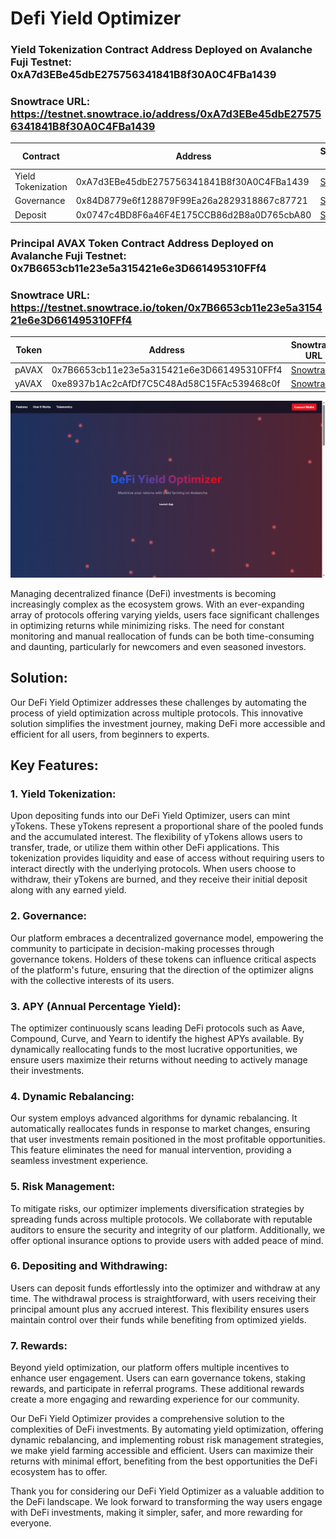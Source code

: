 # Defi Yield Optimizer

### Yield Tokenization Contract Address Deployed on Avalanche Fuji Testnet: 0xA7d3EBe45dbE275756341841B8f30A0C4FBa1439
### Snowtrace URL: https://testnet.snowtrace.io/address/0xA7d3EBe45dbE275756341841B8f30A0C4FBa1439

| Contract                  | Address                                    | Snowtrace URL                                                    |
|---------------------------|--------------------------------------------|------------------------------------------------------------------|
| Yield Tokenization | 0xA7d3EBe45dbE275756341841B8f30A0C4FBa1439 | [Snowtrace](https://testnet.snowtrace.io/address/0xA7d3EBe45dbE275756341841B8f30A0C4FBa1439) |
| Governance       | 0x84D8779e6f128879F99Ea26a2829318867c87721 | [Snowtrace](https://testnet.snowtrace.io/address/0x84D8779e6f128879F99Ea26a2829318867c87721) |
| Deposit          | 0x0747c4BD8F6a46F4E175CCB86d2B8a0D765cbA80 | [Snowtrace](https://testnet.snowtrace.io/address/0x0747c4BD8F6a46F4E175CCB86d2B8a0D765cbA80) |

### Principal AVAX Token Contract Address Deployed on Avalanche Fuji Testnet: 0x7B6653cb11e23e5a315421e6e3D661495310FFf4
### Snowtrace URL: https://testnet.snowtrace.io/token/0x7B6653cb11e23e5a315421e6e3D661495310FFf4

| Token                  | Address                                    | Snowtrace URL                                                    |
|---------------------------|--------------------------------------------|------------------------------------------------------------------|
| pAVAX | 0x7B6653cb11e23e5a315421e6e3D661495310FFf4 | [Snowtrace](https://testnet.snowtrace.io/token/0x7B6653cb11e23e5a315421e6e3D661495310FFf4) |
| yAVAX | 0xe8937b1Ac2cAfDf7C5C48Ad58C15FAc539468c0f | [Snowtrace](https://testnet.snowtrace.io/token/0xe8937b1Ac2cAfDf7C5C48Ad58C15FAc539468c0f) |

![alt text](image.png)

Managing decentralized finance (DeFi) investments is becoming increasingly complex as the ecosystem grows. With an ever-expanding array of protocols offering varying yields, users face significant challenges in optimizing returns while minimizing risks. The need for constant monitoring and manual reallocation of funds can be both time-consuming and daunting, particularly for newcomers and even seasoned investors.

## Solution:

Our DeFi Yield Optimizer addresses these challenges by automating the process of yield optimization across multiple protocols. This innovative solution simplifies the investment journey, making DeFi more accessible and efficient for all users, from beginners to experts.

## Key Features:

### 1. Yield Tokenization:

Upon depositing funds into our DeFi Yield Optimizer, users can mint yTokens. These yTokens represent a proportional share of the pooled funds and the accumulated interest. The flexibility of yTokens allows users to transfer, trade, or utilize them within other DeFi applications. This tokenization provides liquidity and ease of access without requiring users to interact directly with the underlying protocols. When users choose to withdraw, their yTokens are burned, and they receive their initial deposit along with any earned yield.

### 2. Governance:

Our platform embraces a decentralized governance model, empowering the community to participate in decision-making processes through governance tokens. Holders of these tokens can influence critical aspects of the platform's future, ensuring that the direction of the optimizer aligns with the collective interests of its users.

### 3. APY (Annual Percentage Yield):

The optimizer continuously scans leading DeFi protocols such as Aave, Compound, Curve, and Yearn to identify the highest APYs available. By dynamically reallocating funds to the most lucrative opportunities, we ensure users maximize their returns without needing to actively manage their investments.

### 4. Dynamic Rebalancing:

Our system employs advanced algorithms for dynamic rebalancing. It automatically reallocates funds in response to market changes, ensuring that user investments remain positioned in the most profitable opportunities. This feature eliminates the need for manual intervention, providing a seamless investment experience.

### 5. Risk Management:

To mitigate risks, our optimizer implements diversification strategies by spreading funds across multiple protocols. We collaborate with reputable auditors to ensure the security and integrity of our platform. Additionally, we offer optional insurance options to provide users with added peace of mind.

### 6. Depositing and Withdrawing:

Users can deposit funds effortlessly into the optimizer and withdraw at any time. The withdrawal process is straightforward, with users receiving their principal amount plus any accrued interest. This flexibility ensures users maintain control over their funds while benefiting from optimized yields.

### 7. Rewards:

Beyond yield optimization, our platform offers multiple incentives to enhance user engagement. Users can earn governance tokens, staking rewards, and participate in referral programs. These additional rewards create a more engaging and rewarding experience for our community.

Our DeFi Yield Optimizer provides a comprehensive solution to the complexities of DeFi investments. By automating yield optimization, offering dynamic rebalancing, and implementing robust risk management strategies, we make yield farming accessible and efficient. Users can maximize their returns with minimal effort, benefiting from the best opportunities the DeFi ecosystem has to offer.

Thank you for considering our DeFi Yield Optimizer as a valuable addition to the DeFi landscape. We look forward to transforming the way users engage with DeFi investments, making it simpler, safer, and more rewarding for everyone.
